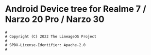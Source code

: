# Android Device tree for Realme 7 / Narzo 20 Pro / Narzo 30

```
#
# Copyright (C) 2022 The LineageOS Project
#
# SPDX-License-Identifier: Apache-2.0
#
```
